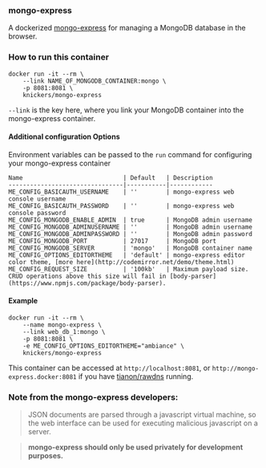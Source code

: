 ### mongo-express

A dockerized [mongo-express](https://github.com/andzdroid/mongo-express) for managing a MongoDB database in the browser.

### How to run this container

	docker run -it --rm \
		--link NAME_OF_MONGODB_CONTAINER:mongo \
		-p 8081:8081 \
		knickers/mongo-express

`--link` is the key here, where you link your MongoDB container into the mongo-express container.

#### Additional configuration Options

Environment variables can be passed to the `run` command for configuring your mongo-express container

	Name                            | Default   | Description
	--------------------------------|-----------|------------
	ME_CONFIG_BASICAUTH_USERNAME    | ''        | mongo-express web console username
	ME_CONFIG_BASICAUTH_PASSWORD    | ''        | mongo-express web console password
	ME_CONFIG_MONGODB_ENABLE_ADMIN  | true      | MongoDB admin username
	ME_CONFIG_MONGODB_ADMINUSERNAME | ''        | MongoDB admin username
	ME_CONFIG_MONGODB_ADMINPASSWORD | ''        | MongoDB admin password
	ME_CONFIG_MONGODB_PORT          | 27017     | MongoDB port
	ME_CONFIG_MONGODB_SERVER        | 'mongo'   | MongoDB container name
	ME_CONFIG_OPTIONS_EDITORTHEME   | 'default' | mongo-express editor color theme, [more here](http://codemirror.net/demo/theme.html)
	ME_CONFIG_REQUEST_SIZE          | '100kb'   | Maximum payload size. CRUD operations above this size will fail in [body-parser](https://www.npmjs.com/package/body-parser).

#### Example

	docker run -it --rm \
		--name mongo-express \
		--link web_db_1:mongo \
		-p 8081:8081 \
		-e ME_CONFIG_OPTIONS_EDITORTHEME="ambiance" \
		knickers/mongo-express

This container can be accessed at `http://localhost:8081`, or `http://mongo-express.docker:8081` if you have [tianon/rawdns](https://github.com/tianon/rawdns) running.

### Note from the mongo-express developers:

> JSON documents are parsed through a javascript virtual machine, so the web interface can be used for executing malicious javascript on a server.

> **mongo-express should only be used privately for development purposes.**
